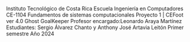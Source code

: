 Instituto Tecnológico de Costa Rica
Escuela Ingeniería en Computadores
CE-1104 Fundamentos de sistemas computacionales
Proyecto 1 | CEFoot ver 4.0 Ghost GoalKeeper
Profesor encargado:Leonardo Araya Martínez
Estudiantes: Sergio Álvarez Chanto y Anthony José Artavia Leitón
Primer semestre Año 2024
